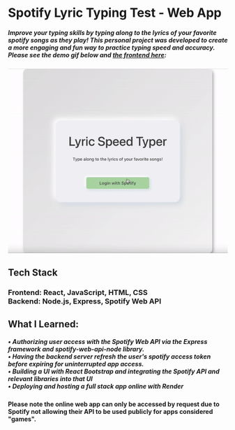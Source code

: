 # Spotify Lyric Typing Test - Web App

##### Improve your typing skills by typing along to the lyrics of your favorite spotify songs as they play! This personal project was developed to create a more engaging and fun way to practice typing speed and accuracy. Please see the demo gif below and [the frontend here](https://github.com/AaronFlore/Lyric-Speed-Typer-Frontend "the frontend repo here"): 

![](./gif/typing_demo.gif)

## Tech Stack
### Frontend: React, JavaScript, HTML, CSS<br /> Backend: Node.js, Express, Spotify Web API
## What I Learned:<br />
##### • Authorizing user access with the Spotify Web API via the Express framework and spotify-web-api-node library.<br /> • Having the backend server refresh the user's spotify access token before expiring for uninterrupted app access.<br /> • Building a UI with React Bootstrap and integrating the Spotify API and relevant libraries into that UI<br /> • Deploying and hosting a full stack app online with Render
#### Please note the online web app can only be accessed by request due to Spotify not allowing their API to be used publicly for apps considered "games".
